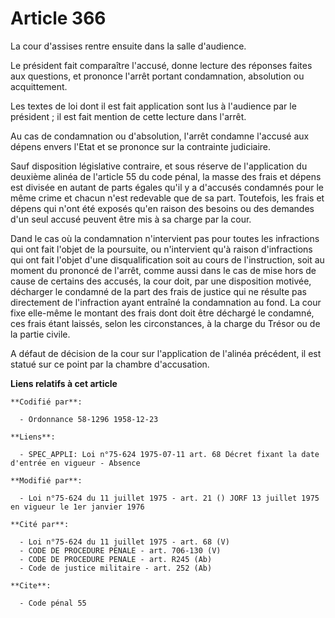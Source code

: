 # Article 366

La cour d'assises rentre ensuite dans la salle d'audience.

Le président fait comparaître l'accusé, donne lecture des réponses faites aux questions, et prononce l'arrêt portant
condamnation, absolution ou acquittement. 

Les textes de loi dont il est fait application sont lus à l'audience par le président ; il est fait mention de cette lecture
dans l'arrêt. 

Au cas de condamnation ou d'absolution, l'arrêt condamne l'accusé aux dépens envers l'Etat et se prononce sur la contrainte
judiciaire. 

Sauf disposition législative contraire, et sous réserve de l'application du deuxième alinéa de l'article 55 du code pénal, la
masse des frais et dépens est divisée en autant de parts égales qu'il y a d'accusés condamnés pour le même crime et chacun
n'est redevable que de sa part. Toutefois, les frais et dépens qui n'ont été exposés qu'en raison des besoins ou des demandes
d'un seul accusé peuvent être mis à sa charge par la cour.

Dand le cas où la condamnation n'intervient pas pour toutes les infractions qui ont fait l'objet de la poursuite, ou
n'intervient qu'à raison d'infractions qui ont fait l'objet d'une disqualification soit au cours de l'instruction, soit au
moment du prononcé de l'arrêt, comme aussi dans le cas de mise hors de cause de certains des accusés, la cour doit, par une
disposition motivée, décharger le condamné de la part des frais de justice qui ne résulte pas directement de l'infraction
ayant entraîné la condamnation au fond. La cour fixe elle-même le montant des frais dont doit être déchargé le condamné, ces
frais étant laissés, selon les circonstances, à la charge du Trésor ou de la partie civile.

A défaut de décision de la cour sur l'application de l'alinéa précédent, il est statué sur ce point par la chambre
d'accusation.

**Liens relatifs à cet article**

	**Codifié par**:

	  - Ordonnance 58-1296 1958-12-23

	**Liens**:

	  - SPEC_APPLI: Loi n°75-624 1975-07-11 art. 68 Décret fixant la date d'entrée en vigueur - Absence

	**Modifié par**:

	  - Loi n°75-624 du 11 juillet 1975 - art. 21 () JORF 13 juillet 1975 en vigueur le 1er janvier 1976

	**Cité par**:

	  - Loi n°75-624 du 11 juillet 1975 - art. 68 (V)
	  - CODE DE PROCEDURE PENALE - art. 706-130 (V)
	  - CODE DE PROCEDURE PENALE - art. R245 (Ab)
	  - Code de justice militaire - art. 252 (Ab)

	**Cite**:

	  - Code pénal 55
